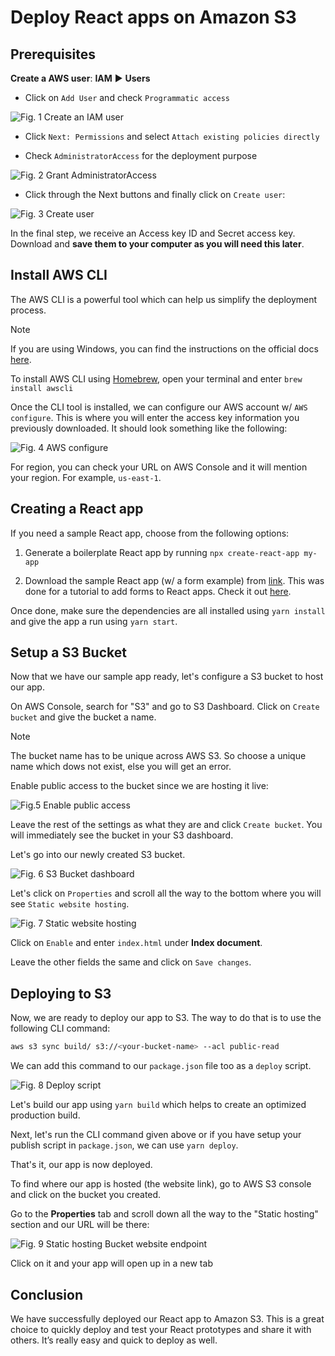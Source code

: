 # Deploy React apps on Amazon S3

## Prerequisites

**Create a AWS user**: **IAM** ▶︎ **Users**

* Click on `Add User` and check `Programmatic access`

![Fig. 1 Create an IAM user](https://miro.medium.com/max/1400/1*gMtvyUQ_X2YVYHwNfLeygg.png)

* Click `Next: Permissions` and select `Attach existing policies directly`

* Check `AdministratorAccess` for the deployment purpose

![Fig. 2 Grant AdministratorAccess](https://miro.medium.com/max/1400/1*UfuPz5oak9QbxX0VXlNV5g.png)

* Click through the Next buttons and finally click on `Create user`:

![Fig. 3 Create user](https://miro.medium.com/max/1400/1*aSCgwjWRAiNQHBV_bSRlvA.png)

In the final step, we receive an Access key ID and Secret access key. Download and **save them to your computer as you will need this later**.

## Install AWS CLI

The AWS CLI is a powerful tool which can help us simplify the deployment process.

> [!NOTE]
> If you are using Windows, you can find the instructions on the official docs [here](https://docs.aws.amazon.com/cli/latest/userguide/install-cliv2-windows.html).

To install AWS CLI using [Homebrew](https://brew.sh/), open your terminal and enter `brew install awscli`

Once the CLI tool is installed, we can configure our AWS account w/ `AWS configure`. This is where you will enter the access key information you previously downloaded. It should look something like the following:

![Fig. 4 AWS configure](https://miro.medium.com/max/1400/1*TbFgHQ9ey3SwBWtadBtqSQ.png)

For region, you can check your URL on AWS Console and it will mention your region. For example, `us-east-1`.

## Creating a React app

If you need a sample React app, choose from the following options:

1. Generate a boilerplate React app by running `npx create-react-app my-app`

2. Download the sample React app (w/ a form example) from [link](https://github.com/harishv7/react-hook-form-example). This was done for a tutorial to add forms to React apps. Check it out [here](https://www.youtube.com/watch?v=48dIFJk6roU&t=852s).

Once done, make sure the dependencies are all installed using `yarn install` and give the app a run using `yarn start`.

## Setup a S3 Bucket

Now that we have our sample app ready, let's configure a S3 bucket to host our app.

On AWS Console, search for "S3" and go to S3 Dashboard. Click on `Create bucket` and give the bucket a name.

> [!NOTE]
> The bucket name has to be unique across AWS S3. So choose a unique name which dows not exist, else you will get an error.

Enable public access to the bucket since we are hosting it live:

![Fig.5 Enable public access](https://miro.medium.com/max/1400/1*Mqn0JUnqAvMMmimuLj7rTg.png)

Leave the rest of the settings as what they are and click `Create bucket`. You will immediately see the bucket in your S3 dashboard.

Let's go into our newly created S3 bucket.

![Fig. 6 S3 Bucket dashboard](https://miro.medium.com/max/1400/1*PNhe4x_fs02RmMKIQmGbng.png)

Let's click on `Properties` and scroll all the way to the bottom where you will see `Static website hosting`.

![Fig. 7 Static website hosting](https://miro.medium.com/max/1400/1*mRdXzoHrc1LHQ8Hy-2V4UQ.png)

Click on `Enable` and enter `index.html` under **Index document**.

Leave the other fields the same and click on `Save changes`.

## Deploying to S3

Now, we are ready to deploy our app to S3. The way to do that is to use the following CLI command:

```zsh
aws s3 sync build/ s3://<your-bucket-name> --acl public-read
```

We can add this command to our `package.json` file too as a `deploy` script.

![Fig. 8 Deploy script](https://miro.medium.com/max/1400/1*BY8AO0YO7WqOUMPWA_XsVQ.png)

Let's build our app using `yarn build` which helps to create an optimized production build.

Next, let's run the CLI command given above or if you have setup your publish script in `package.json`, we can use `yarn deploy`.

That's it, our app is now deployed.

To find where our app is hosted (the website link), go to AWS S3 console and click on the bucket you created.

Go to the **Properties** tab and scroll down all the way to the "Static hosting" section and our URL will be there:

![Fig. 9 Static hosting Bucket website endpoint](https://miro.medium.com/max/1400/1*SbuQahvHex1KetHvddN2rw.png)

Click on it and your app will open up in a new tab

## Conclusion

We have successfully deployed our React app to Amazon S3. This is a great choice to quickly deploy and test your React prototypes and share it with others. It’s really easy and quick to deploy as well.
